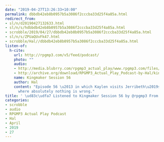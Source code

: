 ```yaml
---
date: "2019-04-27T13:26:33+10:00"
permalink: dbbdb42eb8b0957b5a3086f2cccba33d25f4a85a.html
redirect_from:
- sl/n/d20190427132633.html
- sl/n/s/hdbbdb42eb8b0957b5a3086f2cccba33d25f4a85a.html
- scrobble/2019/04/27/dbbdb42eb8b0957b5a3086f2cccba33d25f4a85a.html
- sl/n/s/ZPUaQUvFk47.html
- scrobble/Hal//dbbdb42eb8b0957b5a3086f2cccba33d25f4a85a.html
listen-of:
  h-cite:
    url: http://rpgmp3.com/v5/feed/podcast/
    photo: ""
    audio:
    - http://media.blubrry.com/rpgmp3_actual_play/www.rpgmp3.com/files/game_recordings/Sugar_Fuelled_Gamers/kingmaker_session_56.mp3
    - http://archive.org/download/RPGMP3_Actual_Play_Podcast-by-Hal/kingmaker_session_56.mp3
    name: Kingmaker Session 56
    author: Hal
    content: "Episode 56 \u2013 in which Kaylen visits Jerribeth\u2019s Keep of Flowers,
      where absolutely nothing is wrong."
title: ' \ud83c\udfa7 Listened to Kingmaker Session 56 by @rpgmp3 From #RPGMP3ActualPlayPodcast'
categories:
- scrobble
- audio
- RPGMP3 Actual Play Podcast
- Hal
- April
- 2019
- 27
---
```


